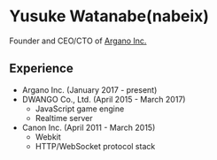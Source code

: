 # Yusuke Watanabe(nabeix)

Founder and CEO/CTO of [Argano Inc.](https://github.com/argano)

## Experience

- Argano Inc. (January 2017 - present)
- DWANGO Co., Ltd. (April 2015 - March 2017) 
  - JavaScript game engine
  - Realtime server
- Canon Inc. (April 2011 - March 2015)
  - Webkit
  - HTTP/WebSocket protocol stack
